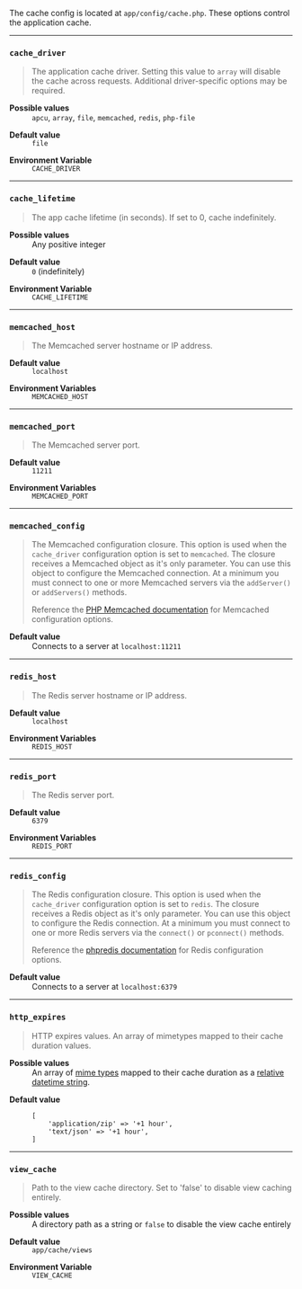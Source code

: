 The cache config is located at `app/config/cache.php`. These options control the application cache.

---

### `cache_driver`

> The application cache driver. Setting this value to `array` will disable the cache across requests. Additional driver-specific options may be required.

<dl>
    <dt><strong>Possible values</strong></dt>
    <dd>
        <code>apcu</code>, <code>array</code>, <code>file</code>, <code>memcached</code>, <code>redis</code>, <code>php-file</code>
    </dd>
</dl>

<dl>
    <dt><strong>Default value</strong></dt>
    <dd><code>file</code></dd>
</dl>

<dl>
    <dt><strong>Environment Variable</strong></dt>
    <dd><code>CACHE_DRIVER</code></dd>
</dl>

---

### `cache_lifetime`

> The app cache lifetime (in seconds). If set to 0, cache indefinitely.

<dl>
    <dt><strong>Possible values</strong></dt>
    <dd>Any positive integer</dd>
</dl>

<dl>
    <dt><strong>Default value</strong></dt>
    <dd><code>0</code> (indefinitely)</dd>
</dl>

<dl>
    <dt><strong>Environment Variable</strong></dt>
    <dd><code>CACHE_LIFETIME</code></dd>
</dl>

---

### `memcached_host`

> The Memcached server hostname or IP address.

<dl>
    <dt><strong>Default value</strong></dt>
    <dd><code>localhost</code></dd>
</dl>

<dl>
    <dt><strong>Environment Variables</strong></dt>
    <dd>
        <code>MEMCACHED_HOST</code>
    </dd>
</dl>

---

### `memcached_port`

> The Memcached server port.

<dl>
    <dt><strong>Default value</strong></dt>
    <dd><code>11211</code></dd>
</dl>

<dl>
    <dt><strong>Environment Variables</strong></dt>
    <dd>
        <code>MEMCACHED_PORT</code>
    </dd>
</dl>

---

### `memcached_config`

> The Memcached configuration closure. This option is used when the `cache_driver` configuration option is set to `memcached`. The closure receives a Memcached object as it's only parameter. You can use this object to configure the Memcached connection. At a minimum you must connect to one or more Memcached servers via the `addServer()` or `addServers()` methods.
>
> Reference the [PHP Memcached documentation](https://secure.php.net/manual/en/book.memcached.php) for Memcached configuration options.

<dl>
    <dt><strong>Default value</strong></dt>
    <dd>Connects to a server at <code>localhost:11211</code></dd>
</dl>

---

### `redis_host`

> The Redis server hostname or IP address.

<dl>
    <dt><strong>Default value</strong></dt>
    <dd><code>localhost</code></dd>
</dl>

<dl>
    <dt><strong>Environment Variables</strong></dt>
    <dd>
        <code>REDIS_HOST</code>
    </dd>
</dl>

---

### `redis_port`

> The Redis server port.

<dl>
    <dt><strong>Default value</strong></dt>
    <dd><code>6379</code></dd>
</dl>

<dl>
    <dt><strong>Environment Variables</strong></dt>
    <dd>
        <code>REDIS_PORT</code>
    </dd>
</dl>

---

### `redis_config`

> The Redis configuration closure. This option is used when the `cache_driver` configuration option is set to `redis`. The closure receives a Redis object as it's only parameter. You can use this object to configure the Redis connection. At a minimum you must connect to one or more Redis servers via the `connect()` or `pconnect()` methods.
>
> Reference the [phpredis documentation](https://github.com/phpredis/phpredis#readme) for Redis configuration options.

<dl>
    <dt><strong>Default value</strong></dt>
    <dd>Connects to a server at <code>localhost:6379</code></dd>
</dl>

---

### `http_expires`

> HTTP expires values.
> An array of mimetypes mapped to their cache duration values.

<dl>
    <dt><strong>Possible values</strong></dt>
    <dd>
        An array of <a href="https://developer.mozilla.org/en-US/docs/Web/HTTP/Basics_of_HTTP/MIME_types/Common_types">mime types</a>
        mapped to their cache duration as a <a href="https://www.php.net/manual/en/datetime.formats.relative.php">relative datetime string</a>.
    </dd>
</dl>

<dl>
    <dt><strong>Default value</strong></dt>
    <dd>
<pre style="white-space: pre;"><code>[
    'application/zip' => '+1 hour',
    'text/json' => '+1 hour',
]</code></pre>
    </dd>
</dl>

---

### `view_cache`

> Path to the view cache directory. Set to 'false' to disable view caching entirely.

<dl>
    <dt><strong>Possible values</strong></dt>
    <dd>A directory path as a string or <code>false</code> to disable the view cache entirely</dd>
</dl>

<dl>
    <dt><strong>Default value</strong></dt>
    <dd><code>app/cache/views</code></dd>
</dl>

<dl>
    <dt><strong>Environment Variable</strong></dt>
    <dd><code>VIEW_CACHE</code></dd>
</dl>
